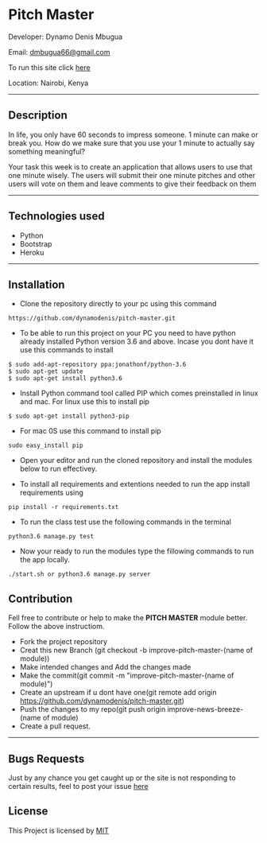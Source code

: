 # Pitch Master

Developer: Dynamo Denis Mbugua

Email: dmbugua66@gmail.com

To run this site click [here](https://pitch-hunter.herokuapp.com/)

Location: Nairobi, Kenya

---
## Description

In life, you only have 60 seconds to impress someone. 1 minute can make or break you. How do we make sure that you use your 1 minute to actually say something meaningful?

Your task this week is to create an application that allows users to use that one minute wisely. The users will submit their one minute pitches and other users will vote on them and leave comments to give their feedback on them

---
## Technologies used

- Python
- Bootstrap
- Heroku

---

## Installation
- Clone the repository directly to your pc using this command
```
https://github.com/dynamodenis/pitch-master.git
```
- To be able to run this project on your PC you need to have python already installed Python version 3.6 and above. Incase you dont have it use this commands to install

```
$ sudo add-apt-repository ppa:jonathonf/python-3.6
$ sudo apt-get update
$ sudo apt-get install python3.6
```
- Install Python command tool called PIP which comes preinstalled in linux and mac.
For linux use this to install pip
```
$ sudo apt-get install python3-pip 
```
- For mac 0S use this command to install pip
```
sudo easy_install pip
```
- Open your editor and run the cloned repository and install the modules below to run effectivey.

- To install all requirements and extentions needed to run the app install requirements using
```
pip install -r requirements.txt
```

- To run the class test use the following commands in the terminal
```
python3.6 manage.py test
```

- Now your ready to run the modules type the fillowing commands to run the app locally.
```
./start.sh or python3.6 manage.py server
```

## Contribution

Fell free to contribute or help to make the **PITCH MASTER** module better. Follow the above instructiom.

- Fork the project repository
- Creat this new Branch (git checkout -b improve-pitch-master-(name of module))
- Make intended changes and Add the changes made
- Make the commit(git commit -m "improve-pitch-master-(name of module)")
- Create an upstream if u dont have one(git remote add origin https://github.com/dynamodenis/pitch-master.git)
- Push the changes to my repo(git push origin improve-news-breeze-(name of module)
- Create a pull request.

---
## Bugs Requests

Just by any chance you get caught up or the site is not responding to certain results, feel to post your issue [here](https://github.com/dynamodenis/pitch-master/issues/new)

## License

This Project is licensed by [MIT](License)




